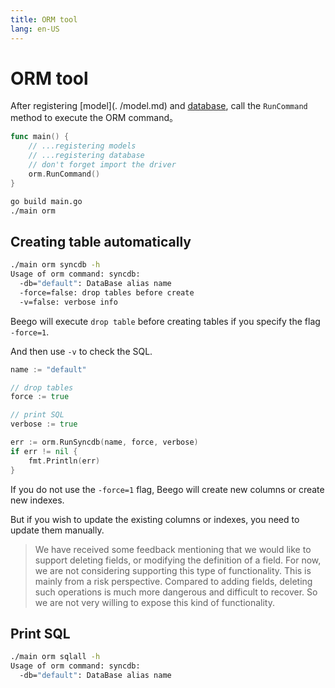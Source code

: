 ```yaml
---
title: ORM tool
lang: en-US
---
```


# ORM tool

After registering [model](. /model.md) and [database](db.md), call the `RunCommand` method to execute the ORM command。

```go
func main() {
	// ...registering models
    // ...registering database
    // don't forget import the driver
	orm.RunCommand()
}
```

```bash
go build main.go
./main orm
```

## Creating table automatically

```bash
./main orm syncdb -h
Usage of orm command: syncdb:
  -db="default": DataBase alias name
  -force=false: drop tables before create
  -v=false: verbose info
```
Beego will execute `drop table` before creating tables if you specify the flag `-force=1`.

And then use `-v` to check the SQL.

```go
name := "default"

// drop tables
force := true

// print SQL
verbose := true

err := orm.RunSyncdb(name, force, verbose)
if err != nil {
	fmt.Println(err)
}
```
If you do not use the `-force=1` flag, Beego will create new columns or create new indexes.

But if you wish to update the existing columns or indexes, you need to update them manually.

> We have received some feedback mentioning that we would like to support deleting fields, or modifying the definition of a field. For now, we are not considering supporting this type of functionality.
> This is mainly from a risk perspective. Compared to adding fields, deleting such operations is much more dangerous and difficult to recover. So we are not very willing to expose this kind of functionality.

## Print SQL

```bash
./main orm sqlall -h
Usage of orm command: syncdb:
  -db="default": DataBase alias name
```
